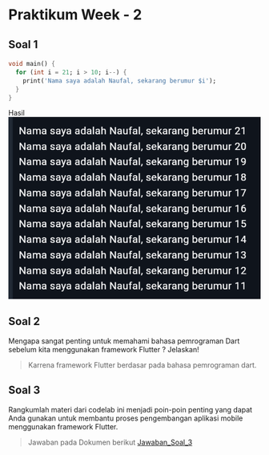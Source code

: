# Praktikum Week - 2
## Soal 1
```dart
void main() {
  for (int i = 21; i > 10; i--) {
    print('Nama saya adalah Naufal, sekarang berumur $i');
  }
}
```
Hasil
![Hasil](img/image.png)
## Soal 2
Mengapa sangat penting untuk memahami bahasa pemrograman Dart sebelum kita menggunakan framework Flutter ? Jelaskan!
> Karrena framework Flutter berdasar pada bahasa pemrograman dart.
## Soal 3
Rangkumlah materi dari codelab ini menjadi poin-poin penting yang dapat Anda gunakan untuk membantu proses pengembangan aplikasi mobile menggunakan framework Flutter.
> Jawaban pada Dokumen berikut [Jawaban_Soal_3](Muhammad%20Naufal%20Kurniawan%20-%20Soal%203%20-%20Week2.pdf)